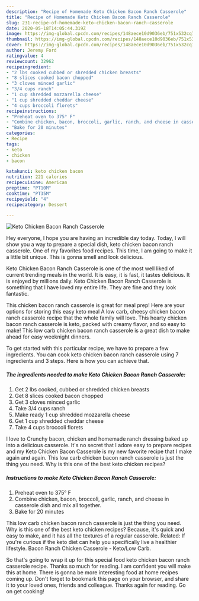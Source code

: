 ```yaml
---
description: "Recipe of Homemade Keto Chicken Bacon Ranch Casserole"
title: "Recipe of Homemade Keto Chicken Bacon Ranch Casserole"
slug: 231-recipe-of-homemade-keto-chicken-bacon-ranch-casserole
date: 2020-05-18T14:05:44.319Z
image: https://img-global.cpcdn.com/recipes/148aece10d9036eb/751x532cq70/keto-chicken-bacon-ranch-casserole-recipe-main-photo.jpg
thumbnail: https://img-global.cpcdn.com/recipes/148aece10d9036eb/751x532cq70/keto-chicken-bacon-ranch-casserole-recipe-main-photo.jpg
cover: https://img-global.cpcdn.com/recipes/148aece10d9036eb/751x532cq70/keto-chicken-bacon-ranch-casserole-recipe-main-photo.jpg
author: Jeremy Ford
ratingvalue: 4
reviewcount: 32962
recipeingredient:
- "2 lbs cooked cubbed or shredded chicken breasts"
- "8 slices cooked bacon chopped"
- "3 cloves minced garlic"
- "3/4 cups ranch"
- "1 cup shredded mozzarella cheese"
- "1 cup shredded cheddar cheese"
- "4 cups broccoli florets"
recipeinstructions:
- "Preheat oven to 375° F"
- "Combine chicken, bacon, broccoli, garlic, ranch, and cheese in casserole dish and mix all together."
- "Bake for 20 minutes"
categories:
- Recipe
tags:
- keto
- chicken
- bacon

katakunci: keto chicken bacon 
nutrition: 221 calories
recipecuisine: American
preptime: "PT10M"
cooktime: "PT35M"
recipeyield: "4"
recipecategory: Dessert

---
```



![Keto Chicken Bacon Ranch Casserole](https://img-global.cpcdn.com/recipes/148aece10d9036eb/751x532cq70/keto-chicken-bacon-ranch-casserole-recipe-main-photo.jpg)

Hey everyone, I hope you are having an incredible day today. Today, I will show you a way to prepare a special dish, keto chicken bacon ranch casserole. One of my favorites food recipes. This time, I am going to make it a little bit unique. This is gonna smell and look delicious.

Keto Chicken Bacon Ranch Casserole is one of the most well liked of current trending meals in the world. It is easy, it is fast, it tastes delicious. It is enjoyed by millions daily. Keto Chicken Bacon Ranch Casserole is something that I have loved my entire life. They are fine and they look fantastic.

This chicken bacon ranch casserole is great for meal prep! Here are your options for storing this easy keto meal A low carb, cheesy chicken bacon ranch casserole recipe that the whole family will love. This hearty chicken bacon ranch casserole is keto, packed with creamy flavor, and so easy to make! This low carb chicken bacon ranch casserole is a great dish to make ahead for easy weeknight dinners.


To get started with this particular recipe, we have to prepare a few ingredients. You can cook keto chicken bacon ranch casserole using 7 ingredients and 3 steps. Here is how you can achieve that.

<!--inarticleads1-->

##### The ingredients needed to make Keto Chicken Bacon Ranch Casserole:

1. Get 2 lbs cooked, cubbed or shredded chicken breasts
1. Get 8 slices cooked bacon chopped
1. Get 3 cloves minced garlic
1. Take 3/4 cups ranch
1. Make ready 1 cup shredded mozzarella cheese
1. Get 1 cup shredded cheddar cheese
1. Take 4 cups broccoli florets


I love to Crunchy bacon, chicken and homemade ranch dressing baked up into a delicious casserole. It&#39;s no secret that I adore easy to prepare recipes and my Keto Chicken Bacon Casserole is my new favorite recipe that I make again and again. This low carb chicken bacon ranch casserole is just the thing you need. Why is this one of the best keto chicken recipes? 

<!--inarticleads2-->

##### Instructions to make Keto Chicken Bacon Ranch Casserole:

1. Preheat oven to 375° F
1. Combine chicken, bacon, broccoli, garlic, ranch, and cheese in casserole dish and mix all together.
1. Bake for 20 minutes


This low carb chicken bacon ranch casserole is just the thing you need. Why is this one of the best keto chicken recipes? Because, it&#39;s quick and easy to make, and it has all the textures of a regular casserole. Related: If you&#39;re curious if the keto diet can help you specifically live a healthier lifestyle. Bacon Ranch Chicken Casserole - Keto/Low Carb. 

So that's going to wrap it up for this special food keto chicken bacon ranch casserole recipe. Thanks so much for reading. I am confident you will make this at home. There is gonna be more interesting food at home recipes coming up. Don't forget to bookmark this page on your browser, and share it to your loved ones, friends and colleague. Thanks again for reading. Go on get cooking!
